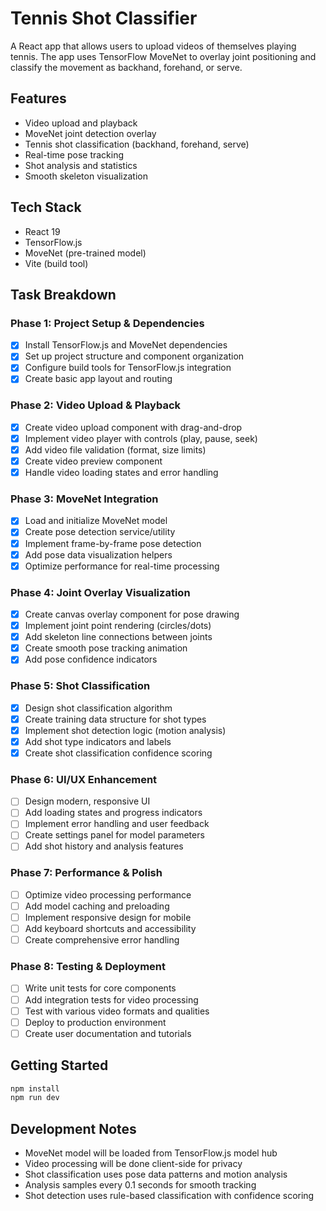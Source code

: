 # Tennis Shot Classifier

A React app that allows users to upload videos of themselves playing tennis. The app uses TensorFlow MoveNet to overlay joint positioning and classify the movement as backhand, forehand, or serve.

## Features
- Video upload and playback
- MoveNet joint detection overlay
- Tennis shot classification (backhand, forehand, serve)
- Real-time pose tracking
- Shot analysis and statistics
- Smooth skeleton visualization

## Tech Stack
- React 19
- TensorFlow.js
- MoveNet (pre-trained model)
- Vite (build tool)

## Task Breakdown

### Phase 1: Project Setup & Dependencies
- [x] Install TensorFlow.js and MoveNet dependencies
- [x] Set up project structure and component organization
- [x] Configure build tools for TensorFlow.js integration
- [x] Create basic app layout and routing

### Phase 2: Video Upload & Playback
- [x] Create video upload component with drag-and-drop
- [x] Implement video player with controls (play, pause, seek)
- [x] Add video file validation (format, size limits)
- [x] Create video preview component
- [x] Handle video loading states and error handling

### Phase 3: MoveNet Integration
- [x] Load and initialize MoveNet model
- [x] Create pose detection service/utility
- [x] Implement frame-by-frame pose detection
- [x] Add pose data visualization helpers
- [x] Optimize performance for real-time processing

### Phase 4: Joint Overlay Visualization
- [x] Create canvas overlay component for pose drawing
- [x] Implement joint point rendering (circles/dots)
- [x] Add skeleton line connections between joints
- [x] Create smooth pose tracking animation
- [x] Add pose confidence indicators

### Phase 5: Shot Classification
- [x] Design shot classification algorithm
- [x] Create training data structure for shot types
- [x] Implement shot detection logic (motion analysis)
- [x] Add shot type indicators and labels
- [x] Create shot classification confidence scoring

### Phase 6: UI/UX Enhancement
- [ ] Design modern, responsive UI
- [ ] Add loading states and progress indicators
- [ ] Implement error handling and user feedback
- [ ] Create settings panel for model parameters
- [ ] Add shot history and analysis features

### Phase 7: Performance & Polish
- [ ] Optimize video processing performance
- [ ] Add model caching and preloading
- [ ] Implement responsive design for mobile
- [ ] Add keyboard shortcuts and accessibility
- [ ] Create comprehensive error handling

### Phase 8: Testing & Deployment
- [ ] Write unit tests for core components
- [ ] Add integration tests for video processing
- [ ] Test with various video formats and qualities
- [ ] Deploy to production environment
- [ ] Create user documentation and tutorials

## Getting Started

```bash
npm install
npm run dev
```

## Development Notes
- MoveNet model will be loaded from TensorFlow.js model hub
- Video processing will be done client-side for privacy
- Shot classification uses pose data patterns and motion analysis
- Analysis samples every 0.1 seconds for smooth tracking
- Shot detection uses rule-based classification with confidence scoring